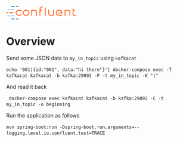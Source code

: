 ![image](./images/confluent-logo-300-2.png)

# Overview

Send some JSON data to `my_in_topic` using `kafkacat`

```
echo '001|{id:"001", data:"hi there"}'| docker-compose exec -T kafkacat kafkacat -b kafka:29092 -P -t my_in_topic -K "|"
```
And read it back

```
 docker-compose exec kafkacat kafkacat -b kafka:29092 -C -t my_in_topic -o beginning
```

Run the application as follows

```
mvn spring-boot:run -Dspring-boot.run.arguments=--logging.level.io.confluent.test=TRACE
```